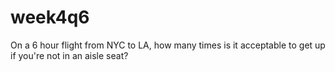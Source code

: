 # week4q6
On a 6 hour flight from NYC to LA, how many times is it acceptable to get up if you're not in an aisle seat?
